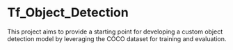 # Tf_Object_Detection
 This project aims to provide a starting point for developing a custom object detection model by leveraging the COCO dataset for training and evaluation.
